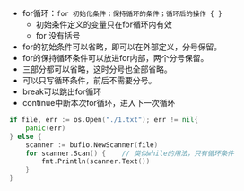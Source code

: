 * for循环：` for 初始化条件；保持循环的条件；循环后的操作 { } ` 
    * 初始条件定义的变量只在for循环内有效
    * for 没有括号
* for的初始条件可以省略，即可以在外部定义，分号保留。
* for的保持循环条件可以放进for内部，两个分号保留。
* 三部分都可以省略，这时分号也全部省略。
* 可以只写循环条件，前后不需要分号。
* break可以跳出for循环
* continue中断本次for循环，进入下一次循环
```go
if file, err := os.Open("./1.txt"); err != nil{
    panic(err)
} else {
    scanner := bufio.NewScanner(file)
    for scanner.Scan() {    // 类似while的用法，只有循环条件
        fmt.Println(scanner.Text())
    }
}
```